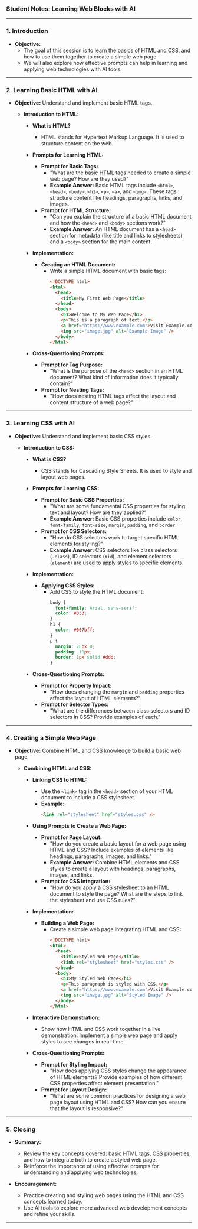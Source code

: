 ### Student Notes: Learning Web Blocks with AI

---

### **1. Introduction**

- **Objective:**
  - The goal of this session is to learn the basics of HTML and CSS, and how to use them together to create a simple web page.
  - We will also explore how effective prompts can help in learning and applying web technologies with AI tools.

---

### **2. Learning Basic HTML with AI**

- **Objective:** Understand and implement basic HTML tags.

  - **Introduction to HTML:**

    - **What is HTML?**
      - HTML stands for Hypertext Markup Language. It is used to structure content on the web.
    - **Prompts for Learning HTML:**

      - **Prompt for Basic Tags:**
        - "What are the basic HTML tags needed to create a simple web page? How are they used?"
        - **Example Answer:** Basic HTML tags include `<html>`, `<head>`, `<body>`, `<h1>`, `<p>`, `<a>`, and `<img>`. These tags structure content like headings, paragraphs, links, and images.
      - **Prompt for HTML Structure:**
        - "Can you explain the structure of a basic HTML document and how the `<head>` and `<body>` sections work?"
        - **Example Answer:** An HTML document has a `<head>` section for metadata (like title and links to stylesheets) and a `<body>` section for the main content.

    - **Implementation:**

      - **Creating an HTML Document:**
        - Write a simple HTML document with basic tags:
          ```html
          <!DOCTYPE html>
          <html>
            <head>
              <title>My First Web Page</title>
            </head>
            <body>
              <h1>Welcome to My Web Page</h1>
              <p>This is a paragraph of text.</p>
              <a href="https://www.example.com">Visit Example.com</a>
              <img src="image.jpg" alt="Example Image" />
            </body>
          </html>
          ```

    - **Cross-Questioning Prompts:**
      - **Prompt for Tag Purpose:**
        - "What is the purpose of the `<head>` section in an HTML document? What kind of information does it typically contain?"
      - **Prompt for Nesting Tags:**
        - "How does nesting HTML tags affect the layout and content structure of a web page?"

---

### **3. Learning CSS with AI**

- **Objective:** Understand and implement basic CSS styles.

  - **Introduction to CSS:**

    - **What is CSS?**
      - CSS stands for Cascading Style Sheets. It is used to style and layout web pages.
    - **Prompts for Learning CSS:**

      - **Prompt for Basic CSS Properties:**
        - "What are some fundamental CSS properties for styling text and layout? How are they applied?"
        - **Example Answer:** Basic CSS properties include `color`, `font-family`, `font-size`, `margin`, `padding`, and `border`.
      - **Prompt for CSS Selectors:**
        - "How do CSS selectors work to target specific HTML elements for styling?"
        - **Example Answer:** CSS selectors like class selectors (`.class`), ID selectors (`#id`), and element selectors (`element`) are used to apply styles to specific elements.

    - **Implementation:**

      - **Applying CSS Styles:**
        - Add CSS to style the HTML document:
          ```css
          body {
            font-family: Arial, sans-serif;
            color: #333;
          }
          h1 {
            color: #007bff;
          }
          p {
            margin: 20px 0;
            padding: 10px;
            border: 1px solid #ddd;
          }
          ```

    - **Cross-Questioning Prompts:**
      - **Prompt for Property Impact:**
        - "How does changing the `margin` and `padding` properties affect the layout of HTML elements?"
      - **Prompt for Selector Types:**
        - "What are the differences between class selectors and ID selectors in CSS? Provide examples of each."

---

### **4. Creating a Simple Web Page**

- **Objective:** Combine HTML and CSS knowledge to build a basic web page.

  - **Combining HTML and CSS:**

    - **Linking CSS to HTML:**

      - Use the `<link>` tag in the `<head>` section of your HTML document to include a CSS stylesheet.
      - **Example:**
        ```html
        <link rel="stylesheet" href="styles.css" />
        ```

    - **Using Prompts to Create a Web Page:**

      - **Prompt for Page Layout:**
        - "How do you create a basic layout for a web page using HTML and CSS? Include examples of elements like headings, paragraphs, images, and links."
        - **Example Answer:** Combine HTML elements and CSS styles to create a layout with headings, paragraphs, images, and links.
      - **Prompt for CSS Integration:**
        - "How do you apply a CSS stylesheet to an HTML document to style the page? What are the steps to link the stylesheet and use CSS rules?"

    - **Implementation:**

      - **Building a Web Page:**
        - Create a simple web page integrating HTML and CSS:
          ```html
          <!DOCTYPE html>
          <html>
            <head>
              <title>Styled Web Page</title>
              <link rel="stylesheet" href="styles.css" />
            </head>
            <body>
              <h1>My Styled Web Page</h1>
              <p>This paragraph is styled with CSS.</p>
              <a href="https://www.example.com">Visit Example.com</a>
              <img src="image.jpg" alt="Styled Image" />
            </body>
          </html>
          ```

    - **Interactive Demonstration:**

      - Show how HTML and CSS work together in a live demonstration. Implement a simple web page and apply styles to see changes in real-time.

    - **Cross-Questioning Prompts:**
      - **Prompt for Styling Impact:**
        - "How does applying CSS styles change the appearance of HTML elements? Provide examples of how different CSS properties affect element presentation."
      - **Prompt for Layout Design:**
        - "What are some common practices for designing a web page layout using HTML and CSS? How can you ensure that the layout is responsive?"

---

### **5. Closing**

- **Summary:**

  - Review the key concepts covered: basic HTML tags, CSS properties, and how to integrate both to create a styled web page.
  - Reinforce the importance of using effective prompts for understanding and applying web technologies.

- **Encouragement:**
  - Practice creating and styling web pages using the HTML and CSS concepts learned today.
  - Use AI tools to explore more advanced web development concepts and refine your skills.

---
